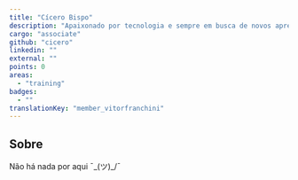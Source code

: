 ```yaml
---
title: "Cícero Bispo"
description: "Apaixonado por tecnologia e sempre em busca de novos aprendizados. Curioso por natureza, adora desafios que misturem criatividade e lógica. Nas horas vagas, não dispensa uma boa série, um jogo estratégico ou um café acompanhado de um livro inspirador."
cargo: "associate"
github: "cicero"
linkedin: ""
external: ""
points: 0
areas:
  - "training"
badges:
  - ""
translationKey: "member_vitorfranchini"
---
```

## Sobre
Não há nada por aqui ¯\_(ツ)_/¯